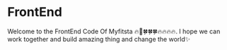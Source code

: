 # FrontEnd

Welcome to the FrontEnd Code Of Myfitsta 🔥🤞🍀🍀🍀🔥🔥🔥🔥. I hope we can work together and build amazing thing and change the world✨
